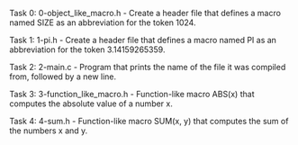 Task 0: 0-object_like_macro.h - Create a header file that defines a macro named SIZE as an abbreviation for the token 1024.

Task 1: 1-pi.h - Create a header file that defines a macro named PI as an abbreviation for the token 3.14159265359.

Task 2: 2-main.c - Program that prints the name of the file it was compiled from, followed by a new line.

Task 3: 3-function_like_macro.h - Function-like macro ABS(x) that computes the absolute value of a number x.

Task 4: 4-sum.h - Function-like macro SUM(x, y) that computes the sum of the numbers x and y.
